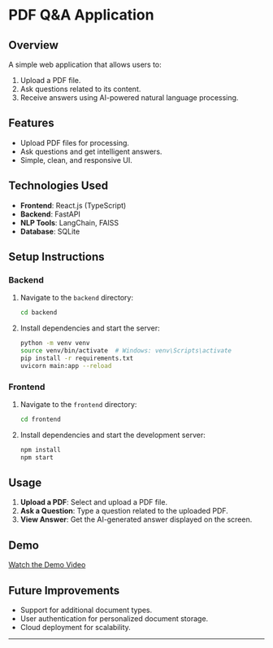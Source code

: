 
# PDF Q&A Application

## Overview

A simple web application that allows users to:
1. Upload a PDF file.
2. Ask questions related to its content.
3. Receive answers using AI-powered natural language processing.

## Features

- Upload PDF files for processing.
- Ask questions and get intelligent answers.
- Simple, clean, and responsive UI.

## Technologies Used

- **Frontend**: React.js (TypeScript)
- **Backend**: FastAPI
- **NLP Tools**: LangChain, FAISS
- **Database**: SQLite

## Setup Instructions

### Backend
1. Navigate to the `backend` directory:
   ```bash
   cd backend
   ```
2. Install dependencies and start the server:
   ```bash
   python -m venv venv
   source venv/bin/activate  # Windows: venv\Scripts\activate
   pip install -r requirements.txt
   uvicorn main:app --reload
   ```

### Frontend
1. Navigate to the `frontend` directory:
   ```bash
   cd frontend
   ```
2. Install dependencies and start the development server:
   ```bash
   npm install
   npm start
   ```

## Usage

1. **Upload a PDF**: Select and upload a PDF file.
2. **Ask a Question**: Type a question related to the uploaded PDF.
3. **View Answer**: Get the AI-generated answer displayed on the screen.

 ## Demo

[Watch the Demo Video](./video2719063964.mp4)


## Future Improvements

- Support for additional document types.
- User authentication for personalized document storage.
- Cloud deployment for scalability.

---
